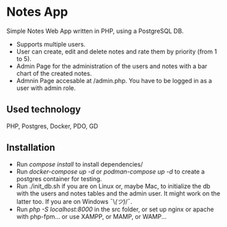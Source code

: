 # Notes App
Simple Notes Web App written in PHP, using a PostgreSQL DB.
* Supports multiple users.
* User can create, edit and delete notes and rate them by priority (from 1 to 5).
* Admin Page for the administration of the users and notes with a bar chart of the created notes.
* Admnin Page accesable at /admin.php. You have to be logged in as a user with admin role.

## Used technology
PHP, Postgres, Docker, PDO, GD

## Installation
* Run *compose install* to install dependencies/
* Run *docker-compose up -d* or *podman-compose up -d* to create a postgres container for testing.
* Run ./init_db.sh if you are on Linux or, maybe Mac, to initialize the db with the users and notes tables and the admin user. It might work on the latter too. If you are on Windows ¯\\_(ツ)_/¯.
* Run *php -S localhost:8000* in the src folder, or set up nginx or apache with php-fpm... or use XAMPP, or MAMP, or WAMP...
